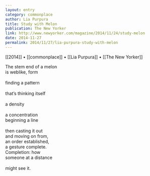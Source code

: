 ```yaml
---
layout: entry
category: commonplace
author: Lia Purpura
title: Study with Melon
publication: The New Yorker
link: http://www.newyorker.com/magazine/2014/11/24/study-melon
date: 2014-11-27
permalink: 2014/11/27/lia-purpura-study-with-melon
---
```


[[2014]] • [[commonplace]] • [[Lia Purpura]] • [[The New Yorker]]

The stem end of a melon	
<br>is weblike, form	
<br>finding a pattern	
<br>that’s thinking itself	
<br>a density	
<br>a concentration	
<br>beginning a line	
<br>then casting it out	
<br>and moving on from,	
<br>an order established, 
<br>a gesture complete.	
<br>Completion: how 
<br>someone at a distance	
<br>might see it.